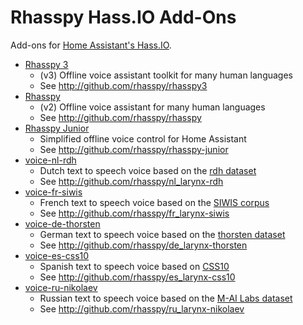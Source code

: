 # Rhasspy Hass.IO Add-Ons

Add-ons for [Home Assistant's Hass.IO](https://www.home-assistant.io/hassio/).

* [Rhasspy 3](rhasspy3/)
    * (v3) Offline voice assistant toolkit for many human languages
    * See http://github.com/rhasspy/rhasspy3
* [Rhasspy](rhasspy/)
    * (v2) Offline voice assistant for many human languages
    * See http://github.com/rhasspy/rhasspy
* [Rhasspy Junior](rhasspy-junior/)
    * Simplified offline voice control for Home Assistant
    * See http://github.com/rhasspy/rhasspy-junior
* [voice-nl-rdh](voice-nl-rdh/)
    * Dutch text to speech voice based on the [rdh dataset](https://github.com/r-dh/dutch-vl-tts)
    * See http://github.com/rhasspy/nl_larynx-rdh
* [voice-fr-siwis](voice-fr-siwis/)
    * French text to speech voice based on the [SIWIS corpus](https://datashare.is.ed.ac.uk/handle/10283/2353)
    * See http://github.com/rhasspy/fr_larynx-siwis
* [voice-de-thorsten](voice-de-thorsten/)
    * German text to speech voice based on the [thorsten dataset](https://github.com/thorstenMueller/deep-learning-german-tts/)
    * See http://github.com/rhasspy/de_larynx-thorsten
* [voice-es-css10](voice-es-css10/)
    * Spanish text to speech voice based on [CSS10](https://www.kaggle.com/bryanpark/spanish-single-speaker-speech-dataset)
    * See http://github.com/rhasspy/es_larynx-css10
* [voice-ru-nikolaev](voice-ru-nikolaev/)
    * Russian text to speech voice based on the [M-AI Labs dataset](https://www.caito.de/2019/01/the-m-ailabs-speech-dataset/)
    * See http://github.com/rhasspy/ru_larynx-nikolaev
